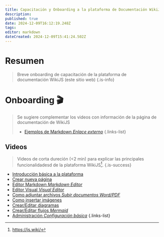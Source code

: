 ```yaml
---
title: Capacitación y Onboarding a la plataforma de Documentación WikiJS
description: 
published: true
date: 2024-12-09T16:12:19.248Z
tags: 
editor: markdown
dateCreated: 2024-12-09T15:41:24.502Z
---
```


# Resumen

> Breve onboarding de capacitación de la plataforma de documentación WikiJS (este sitio web)
{.is-info}

# Onboarding 🎬

> Se sugiere complementar los videos con información de la página de documentación de WikiJS
> - [Ejemplos de Markdown *Enlace externo*](https://docs.requarks.io/en/editors/markdown)
{.links-list}
<!-- {blockquote:.is-warning} -->

## Videos

> 
> Videos de corta dureción (<2 min) para explicar las principales funcionalidadesd de la plataforma WikiJS[^1].
{.is-success}

- [Introducción básica a la plataforma](https://youtu.be/zedpbek_8NU)
- [Crear nueva página](https://youtu.be/kXSk21an72o)
- [Editor Markdown *Markdown Editor*](https://youtu.be/0g2AjKr-S5g)
- [Editor Visual *Visual Editor*](https://youtu.be/Oazqnu9Ixqg)
- [Como adjuntar archivos *Subir documentos Word/PDF*](https://youtu.be/3zgLbAx97TE)
- [Como insertar imágenes](https://youtu.be/VVBrKGzZP4k)
- [Crear/Editar diagramas](crear-editar-diagramas)
- [Crear/Editar flujos *Mermaid*](crear-editar-flujos)
- [Administración *Configuración básica*](administracion)
{.links-list}

[^1]: https://js.wiki/